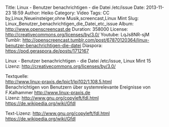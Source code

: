 Title: Linux - Benutzer benachrichtigen - die Datei /etc/issue
Date: 2013-11-23 18:59
Author: Heiko
Category: Video
Tags: CC by,Linux,Neueinsteiger,ohne Musik,screencast,Linux Mint
Slug: Linux_Benutzer_benachrichtigen_die_Datei_etc_issue
Album: http://www.openscreencast.de
Duration: 358000
License: http://creativecommons.org/licenses/by/3.0/
Youtube: LqJs8NR-sjM
Tumblr: http://openscreencast.tumblr.com/post/67870120364/linux-benutzer-benachrichtigen-die-datei
Diaspora: https://pod.geraspora.de/posts/1712167

Linux - Benutzer benachrichtigen - die Datei /etc/issue, Linux Mint 15  
Lizenz: <http://creativecommons.org/licenses/by/3.0/>  
  
Textquelle:  
<http://www.linux-praxis.de/lpic1/lpi102/1.108.5.html>  
Benachrichtigen von Benutzern über systemrelevante Ereignisse von F.Kalhammer
<http://www.linux-praxis.de>  
Lizenz: <http://www.gnu.org/copyleft/fdl.html>
<https://de.wikipedia.org/wiki/Gfdl>  
  
Text-Lizenz: <http://www.gnu.org/copyleft/fdl.html>
<https://de.wikipedia.org/wiki/Gfdl>

